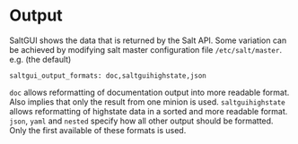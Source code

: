 # Output

SaltGUI shows the data that is returned by the Salt API.
Some variation can be achieved by modifying salt master configuration file `/etc/salt/master`.
e.g. (the default)

```
saltgui_output_formats: doc,saltguihighstate,json
```

`doc` allows reformatting of documentation output into more readable format. Also implies that only the result from one minion is used.
`saltguihighstate` allows reformatting of highstate data in a sorted and more readable format.
`json`, `yaml` and `nested` specify how all other output should be formatted. Only the first available of these formats is used.
